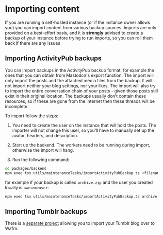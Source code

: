 # Importing content

If you are running a self-hosted instance (or if the instance owner allows you) you can import content from various backup sources. Imports are only provided on a best-effort basis, and it is **strongly** advised to create a backup of your instance before trying to run imports, so you can roll them back if there are any issues

## Importing ActivityPub backups

You can import backups in the ActivityPub backup format, for example the ones that you can obtain from Mastodon's export function. The import will only import the posts and the attached media files from the backup. It will not import neither your blog settings, nor your likes. The import will also try to import the entire conversation chain of your posts - given those posts still exist in their original location. The backups usually don't contain these resources, so if these are gone from the internet then these threads will be incomplete.

To import follow the steps:

1. You need to create the user on the instance that will hold the posts. The importer will not change this user, so you'll have to manually set up the avatar, headers, and description.

2. Start up the backend. The workers need to be running during import, otherwise the import will hang.

3. Run the following command:

```sh
cd packages/backend
npm exec tsx utils/maintenanceTasks/importActivityPubBackup.ts <filename.zip> <local_username>
```

for example if your backup is called `archive.zip` and the user you created locally is `awesomeuser`:

```sh
npm exec tsx utils/maintenanceTasks/importActivityPubBackup.ts archive.zip awesomeuser
```

## Importing Tumblr backups

There is a [separate project](https://github.com/sztupy/tumblr-tools) allowing you to import your Tumblr blog over to Wafrn.
